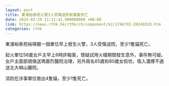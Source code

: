 ```yaml
---
layout: post
title: 東涌裕泰苑火警3人受傷送院有貓隻死亡
date: 2024-03-29 11:11:41.000000000 +08:00
link: https://news.rthk.hk/rthk/ch/component/k2/1746792-20240329.htm
categories: rthk
---
```


東涌裕泰苑裕瑛閣一個單位早上發生火警，3人受傷送院，至少1隻貓死亡。

起火單位58歲女戶主早上6時許報案，懷疑試用火槍期間發生意外，事件無可疑。女戶主面部燒傷送瑪嘉烈醫院治理，另外兩名65歲和80歲女街坊，吸入濃煙不適送北大嶼山醫院。

消防在涉事單位救出4隻貓，至少1隻死亡。
